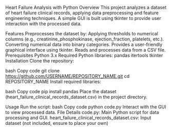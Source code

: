Heart Failure Analysis with Python
Overview
This project analyzes a dataset of heart failure clinical records, applying data preprocessing and feature engineering techniques. A simple GUI is built using tkinter to provide user interaction with the processed data.

Features
Preprocesses the dataset by:
Applying thresholds to numerical columns (e.g., creatinine_phosphokinase, ejection_fraction, platelets, etc.).
Converting numerical data into binary categories.
Provides a user-friendly graphical interface using tkinter.
Reads and processes data from a CSV file.
Prerequisites
Python 3.x
Required Python libraries:
pandas
itertools
tkinter
Installation
Clone the repository:

bash
Copy code
git clone https://github.com/USERNAME/REPOSITORY_NAME.git
cd REPOSITORY_NAME
Install required libraries:

bash
Copy code
pip install pandas
Place the dataset (heart_failure_clinical_records_dataset.csv) in the project directory.

Usage
Run the script:
bash
Copy code
python code.py
Interact with the GUI to view processed data.
File Details
code.py: Main Python script for data processing and GUI.
heart_failure_clinical_records_dataset.csv: Input dataset (not included, ensure to place your own)